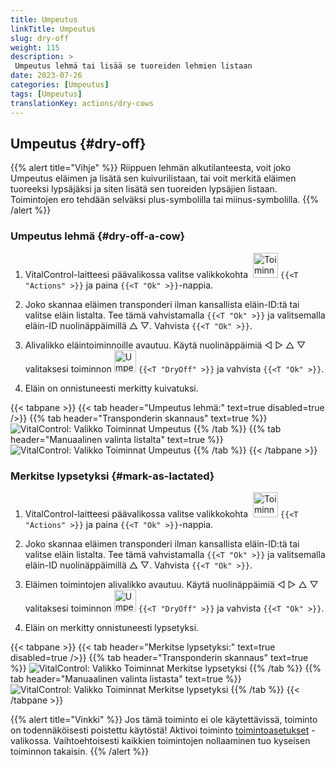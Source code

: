 ```yaml
---
title: Umpeutus
linkTitle: Umpeutus
slug: dry-off
weight: 115
description: >
 Umpeutus lehmä tai lisää se tuoreiden lehmien listaan
date: 2023-07-26
categories: [Umpeutus]
tags: [Umpeutus]
translationKey: actions/dry-cows
---
```


## Umpeutus {#dry-off}

{{% alert title="Vihje" %}}
Riippuen lehmän alkutilanteesta, voit joko Umpeutus eläimen ja lisätä sen kuivurilistaan, tai voit merkitä eläimen tuoreeksi lypsäjäksi ja siten lisätä sen tuoreiden lypsäjien listaan. Toimintojen ero tehdään selväksi plus-symbolilla tai miinus-symbolilla.
{{% /alert %}}

### Umpeutus lehmä {#dry-off-a-cow}

1. VitalControl-laitteesi päävalikossa valitse valikkokohta &nbsp;<img src="/icons/actions.svg" width="40" align="bottom" alt="Toiminnat" /> `{{<T "Actions" >}}` ja paina `{{<T "Ok" >}}`-nappia.

2. Joko skannaa eläimen transponderi ilman kansallista eläin-ID:tä tai valitse eläin listalta. Tee tämä vahvistamalla `{{<T "Ok" >}}` ja valitsemalla eläin-ID nuolinäppäimillä △ ▽. Vahvista `{{<T "Ok" >}}`.

3. Alivalikko eläintoiminnoille avautuu. Käytä nuolinäppäimiä ◁ ▷ △ ▽ valitaksesi toiminnon <img src="/icons/actions/dryoff-plus.svg" width="35" align="bottom" alt="Umpeutus" /> `{{<T "DryOff" >}}` ja vahvista `{{<T "Ok" >}}`.

4. Eläin on onnistuneesti merkitty kuivatuksi.

{{< tabpane >}}
{{< tab header="Umpeutus lehmä:" text=true disabled=true />}}
{{% tab header="Transponderin skannaus" text=true %}}
![VitalControl: Valikko Toiminnat Umpeutus](../images/dryoff-scan.png "Umpeutus lehmä")
{{% /tab %}}
{{% tab header="Manuaalinen valinta listalta" text=true %}}
![VitalControl: Valikko Toiminnat Umpeutus](../images/dryoff.png "Umpeutus lehmä")
{{% /tab %}}
{{< /tabpane >}}

### Merkitse lypsetyksi {#mark-as-lactated}

1. VitalControl-laitteesi päävalikossa valitse valikkokohta &nbsp;<img src="/icons/actions.svg" width="40" align="bottom" alt="Toiminnat" /> `{{<T "Actions" >}}` ja paina `{{<T "Ok" >}}`-nappia.

2. Joko skannaa eläimen transponderi ilman kansallista eläin-ID:tä tai valitse eläin listalta. Tee tämä vahvistamalla `{{<T "Ok" >}}` ja valitsemalla eläin-ID nuolinäppäimillä △ ▽. Vahvista `{{<T "Ok" >}}`.

3. Eläimen toimintojen alivalikko avautuu. Käytä nuolinäppäimiä ◁ ▷ △ ▽ valitaksesi toiminnon <img src="/icons/actions/dryoff-minus.svg" width="35" align="bottom" alt="Umpeutus" /> `{{<T "DryOff" >}}` ja vahvista `{{<T "Ok" >}}`.

4. Eläin on merkitty onnistuneesti lypsetyksi.

{{< tabpane >}}
{{< tab header="Merkitse lypsetyksi:" text=true disabled=true />}}
{{% tab header="Transponderin skannaus" text=true %}}
![VitalControl: Valikko Toiminnat Merkitse lypsetyksi](../images/lactated-scan.png "Merkitse lypsetyksi")
{{% /tab %}}
{{% tab header="Manuaalinen valinta listasta" text=true %}}
![VitalControl: Valikko Toiminnat Merkitse lypsetyksi](../images/lactated.png "Merkitse lypsetyksi")
{{% /tab %}}
{{< /tabpane >}}

{{% alert title="Vinkki" %}}
Jos tämä toiminto ei ole käytettävissä, toiminto on todennäköisesti poistettu käytöstä! Aktivoi toiminto [toimintoasetukset](../setting/) -valikossa. Vaihtoehtoisesti kaikkien toimintojen nollaaminen tuo kyseisen toiminnon takaisin.
{{% /alert %}}
